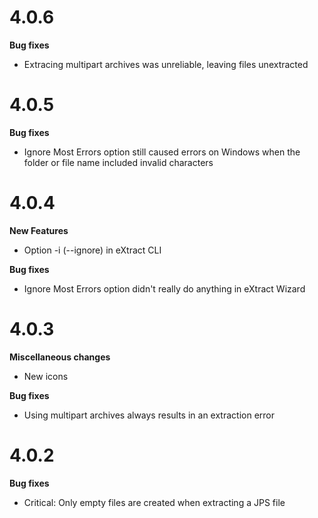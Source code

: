 # 4.0.6

**Bug fixes**

* Extracing multipart archives was unreliable, leaving files unextracted

# 4.0.5

**Bug fixes**

* Ignore Most Errors option still caused errors on Windows when the folder or file name included invalid characters

# 4.0.4

**New Features**

* Option -i (--ignore) in eXtract CLI

**Bug fixes**

* Ignore Most Errors option didn't really do anything in eXtract Wizard

# 4.0.3

**Miscellaneous changes**

* New icons

**Bug fixes**

* Using multipart archives always results in an extraction error

# 4.0.2

**Bug fixes**

* Critical: Only empty files are created when extracting a JPS file

